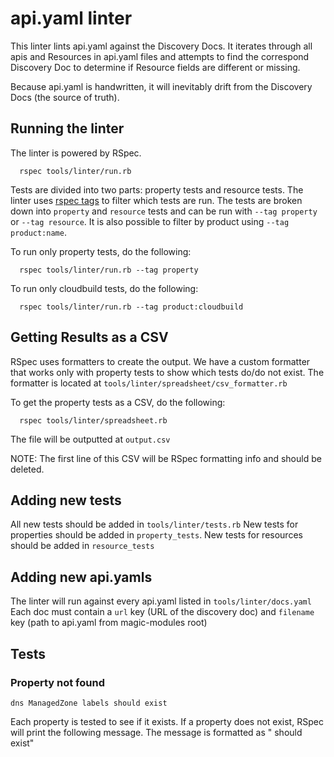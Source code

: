 # api.yaml linter

This linter lints api.yaml against the Discovery Docs. It iterates through all
apis and Resources in api.yaml files and attempts to find the correspond
Discovery Doc to determine if Resource fields are different or missing.

Because api.yaml is handwritten, it will inevitably drift from the Discovery
Docs (the source of truth).

## Running the linter
The linter is powered by RSpec.

```
  rspec tools/linter/run.rb
```

Tests are divided into two parts: property tests and resource tests. The linter uses [rspec tags](https://relishapp.com/rspec/rspec-core/v/3-8/docs/command-line/tag-option) to filter which tests are run. The tests are broken down into `property` and `resource` tests and can be run with `--tag property` or `--tag resource`. It is also possible to filter by product using `--tag product:name`.

To run only property tests, do the following:
```
  rspec tools/linter/run.rb --tag property
```

To run only cloudbuild tests, do the following:
```
  rspec tools/linter/run.rb --tag product:cloudbuild
```

## Getting Results as a CSV
RSpec uses formatters to create the output.
We have a custom formatter that works only with property tests to show which tests do/do not exist.
The formatter is located at `tools/linter/spreadsheet/csv_formatter.rb`

To get the property tests as a CSV, do the following:

```
  rspec tools/linter/spreadsheet.rb
```

The file will be outputted at `output.csv`

NOTE: The first line of this CSV will be RSpec formatting info and should be deleted.

## Adding new tests
All new tests should be added in `tools/linter/tests.rb`
New tests for properties should be added in `property_tests`.
New tests for resources should be added in `resource_tests`

## Adding new api.yamls
The linter will run against every api.yaml listed in `tools/linter/docs.yaml`
Each doc must contain a `url` key (URL of the discovery doc) and `filename` key
(path to api.yaml from magic-modules root)

## Tests

### Property not found
```
dns ManagedZone labels should exist
```
Each property is tested to see if it exists.
If a property does not exist, RSpec will print the following message.
The message is formatted as "<product> <resource> <property> should exist"
